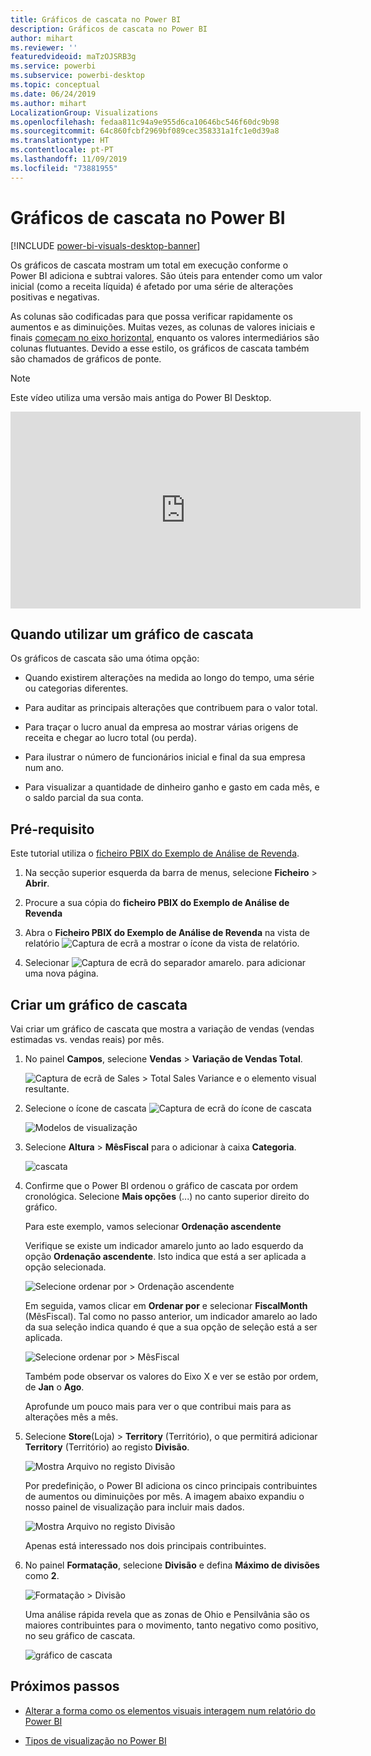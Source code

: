 ```yaml
---
title: Gráficos de cascata no Power BI
description: Gráficos de cascata no Power BI
author: mihart
ms.reviewer: ''
featuredvideoid: maTzOJSRB3g
ms.service: powerbi
ms.subservice: powerbi-desktop
ms.topic: conceptual
ms.date: 06/24/2019
ms.author: mihart
LocalizationGroup: Visualizations
ms.openlocfilehash: fedaa811c94a9e955d6ca10646bc546f60dc9b98
ms.sourcegitcommit: 64c860fcbf2969bf089cec358331a1fc1e0d39a8
ms.translationtype: HT
ms.contentlocale: pt-PT
ms.lasthandoff: 11/09/2019
ms.locfileid: "73881955"
---
```

# <a name="waterfall-charts-in-power-bi"></a>Gráficos de cascata no Power BI

[!INCLUDE [power-bi-visuals-desktop-banner](../includes/power-bi-visuals-desktop-banner.md)]

Os gráficos de cascata mostram um total em execução conforme o Power BI adiciona e subtrai valores. São úteis para entender como um valor inicial (como a receita líquida) é afetado por uma série de alterações positivas e negativas.

As colunas são codificadas para que possa verificar rapidamente os aumentos e as diminuições. Muitas vezes, as colunas de valores iniciais e finais [começam no eixo horizontal](https://support.office.com/article/Create-a-waterfall-chart-in-Office-2016-for-Windows-8de1ece4-ff21-4d37-acd7-546f5527f185#BKMK_Float "iniciar no eixo horizontal"), enquanto os valores intermediários são colunas flutuantes. Devido a esse estilo, os gráficos de cascata também são chamados de gráficos de ponte.

   > [!NOTE]
   > Este vídeo utiliza uma versão mais antiga do Power BI Desktop.
   > 
   > 

<iframe width="560" height="315" src="https://www.youtube.com/embed/qKRZPBnaUXM" frameborder="0" allow="autoplay; encrypted-media" allowfullscreen></iframe>

## <a name="when-to-use-a-waterfall-chart"></a>Quando utilizar um gráfico de cascata

Os gráficos de cascata são uma ótima opção:

* Quando existirem alterações na medida ao longo do tempo, uma série ou categorias diferentes.

* Para auditar as principais alterações que contribuem para o valor total.

* Para traçar o lucro anual da empresa ao mostrar várias origens de receita e chegar ao lucro total (ou perda).

* Para ilustrar o número de funcionários inicial e final da sua empresa num ano.

* Para visualizar a quantidade de dinheiro ganho e gasto em cada mês, e o saldo parcial da sua conta.

## <a name="prerequisite"></a>Pré-requisito

Este tutorial utiliza o [ficheiro PBIX do Exemplo de Análise de Revenda](https://download.microsoft.com/download/9/6/D/96DDC2FF-2568-491D-AAFA-AFDD6F763AE3/Retail%20Analysis%20Sample%20PBIX.pbix).

1. Na secção superior esquerda da barra de menus, selecione **Ficheiro** > **Abrir**.
   
2. Procure a sua cópia do **ficheiro PBIX do Exemplo de Análise de Revenda**

1. Abra o **Ficheiro PBIX do Exemplo de Análise de Revenda** na vista de relatório ![Captura de ecrã a mostrar o ícone da vista de relatório](media/power-bi-visualization-kpi/power-bi-report-view.png).

1. Selecionar ![Captura de ecrã do separador amarelo.](media/power-bi-visualization-kpi/power-bi-yellow-tab.png) para adicionar uma nova página.


## <a name="create-a-waterfall-chart"></a>Criar um gráfico de cascata

Vai criar um gráfico de cascata que mostra a variação de vendas (vendas estimadas vs. vendas reais) por mês.

1. No painel **Campos**, selecione **Vendas** > **Variação de Vendas Total**.

   ![Captura de ecrã de Sales > Total Sales Variance e o elemento visual resultante.](media/power-bi-visualization-waterfall-charts/power-bi-first-value.png)

1. Selecione o ícone de cascata ![Captura de ecrã do ícone de cascata](media/power-bi-visualization-waterfall-charts/power-bi-waterfall-icon.png)

    ![Modelos de visualização](media/power-bi-visualization-waterfall-charts/convert-waterfall.png)

1. Selecione **Altura** > **MêsFiscal** para o adicionar à caixa **Categoria**.

    ![cascata](media/power-bi-visualization-waterfall-charts/power-bi-waterfall.png)

1. Confirme que o Power BI ordenou o gráfico de cascata por ordem cronológica. Selecione **Mais opções** (...) no canto superior direito do gráfico.

    Para este exemplo, vamos selecionar **Ordenação ascendente**

    Verifique se existe um indicador amarelo junto ao lado esquerdo da opção **Ordenação ascendente**. Isto indica que está a ser aplicada a opção selecionada.

    ![Selecione ordenar por > Ordenação ascendente](media/power-bi-visualization-waterfall-charts/power-bi-sort-by.png)

    Em seguida, vamos clicar em **Ordenar por** e selecionar **FiscalMonth** (MêsFiscal). Tal como no passo anterior, um indicador amarelo ao lado da sua seleção indica quando é que a sua opção de seleção está a ser aplicada.

    ![Selecione ordenar por > MêsFiscal](media/power-bi-visualization-waterfall-charts/power-bi-sort-by-fiscal-month.png)

    Também pode observar os valores do Eixo X e ver se estão por ordem, de **Jan** o **Ago**.

    Aprofunde um pouco mais para ver o que contribui mais para as alterações mês a mês.

1.  Selecione **Store**(Loja)  > **Territory** (Território), o que permitirá adicionar **Territory** (Território) ao registo **Divisão**.

    ![Mostra Arquivo no registo Divisão](media/power-bi-visualization-waterfall-charts/power-bi-waterfall-breakdown.png)

    Por predefinição, o Power BI adiciona os cinco principais contribuintes de aumentos ou diminuições por mês. A imagem abaixo expandiu o nosso painel de visualização para incluir mais dados. 

    ![Mostra Arquivo no registo Divisão](media/power-bi-visualization-waterfall-charts/power-bi-waterfall-breakdown-initial.png)

    Apenas está interessado nos dois principais contribuintes.

1. No painel **Formatação**, selecione **Divisão** e defina **Máximo de divisões** como **2**.

    ![Formatação > Divisão](media/power-bi-visualization-waterfall-charts/power-bi-waterfall-breakdown-maximum.png)

    Uma análise rápida revela que as zonas de Ohio e Pensilvânia são os maiores contribuintes para o movimento, tanto negativo como positivo, no seu gráfico de cascata.

    ![gráfico de cascata](media/power-bi-visualization-waterfall-charts/power-bi-waterfall-axis.png)

## <a name="next-steps"></a>Próximos passos

* [Alterar a forma como os elementos visuais interagem num relatório do Power BI](../service-reports-visual-interactions.md)

* [Tipos de visualização no Power BI](power-bi-visualization-types-for-reports-and-q-and-a.md)
